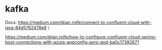 # kafka

Docs:
https://medium.com/@ian.rolfe/connect-to-confluent-cloud-with-java-84d5762476e8 \

https://medium.com/@ian.rolfe/how-to-configure-confluent-cloud-spring-boot-connections-with-azure-appconfig-avro-and-ba0c17392671
